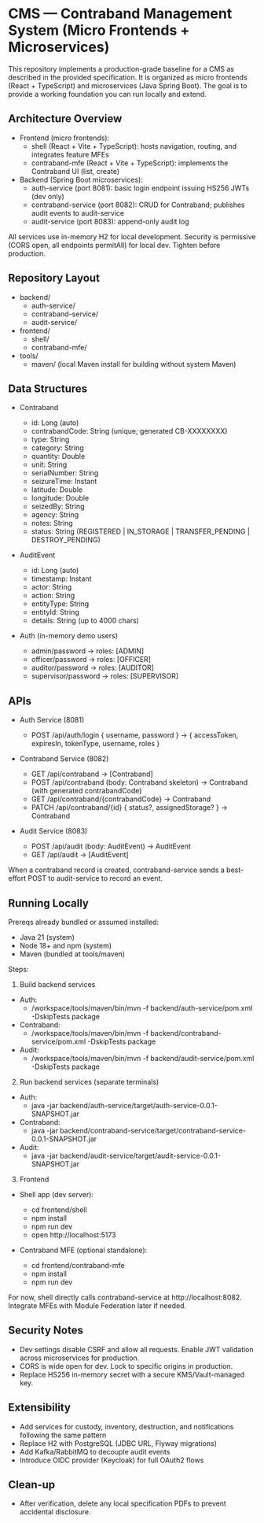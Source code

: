 # CMS — Contraband Management System (Micro Frontends + Microservices)

This repository implements a production-grade baseline for a CMS as described in the provided specification. It is organized as micro frontends (React + TypeScript) and microservices (Java Spring Boot). The goal is to provide a working foundation you can run locally and extend.

## Architecture Overview

- Frontend (micro frontends):
  - shell (React + Vite + TypeScript): hosts navigation, routing, and integrates feature MFEs
  - contraband-mfe (React + Vite + TypeScript): implements the Contraband UI (list, create)
- Backend (Spring Boot microservices):
  - auth-service (port 8081): basic login endpoint issuing HS256 JWTs (dev only)
  - contraband-service (port 8082): CRUD for Contraband; publishes audit events to audit-service
  - audit-service (port 8083): append-only audit log

All services use in-memory H2 for local development. Security is permissive (CORS open, all endpoints permitAll) for local dev. Tighten before production.

## Repository Layout

- backend/
  - auth-service/
  - contraband-service/
  - audit-service/
- frontend/
  - shell/
  - contraband-mfe/
- tools/
  - maven/ (local Maven install for building without system Maven)

## Data Structures

- Contraband
  - id: Long (auto)
  - contrabandCode: String (unique; generated CB-XXXXXXXX)
  - type: String
  - category: String
  - quantity: Double
  - unit: String
  - serialNumber: String
  - seizureTime: Instant
  - latitude: Double
  - longitude: Double
  - seizedBy: String
  - agency: String
  - notes: String
  - status: String (REGISTERED | IN_STORAGE | TRANSFER_PENDING | DESTROY_PENDING)

- AuditEvent
  - id: Long (auto)
  - timestamp: Instant
  - actor: String
  - action: String
  - entityType: String
  - entityId: String
  - details: String (up to 4000 chars)

- Auth (in-memory demo users)
  - admin/password → roles: [ADMIN]
  - officer/password → roles: [OFFICER]
  - auditor/password → roles: [AUDITOR]
  - supervisor/password → roles: [SUPERVISOR]

## APIs

- Auth Service (8081)
  - POST /api/auth/login { username, password } → { accessToken, expiresIn, tokenType, username, roles }

- Contraband Service (8082)
  - GET /api/contraband → [Contraband]
  - POST /api/contraband (body: Contraband skeleton) → Contraband (with generated contrabandCode)
  - GET /api/contraband/{contrabandCode} → Contraband
  - PATCH /api/contraband/{id} { status?, assignedStorage? } → Contraband

- Audit Service (8083)
  - POST /api/audit (body: AuditEvent) → AuditEvent
  - GET /api/audit → [AuditEvent]

When a contraband record is created, contraband-service sends a best-effort POST to audit-service to record an event.

## Running Locally

Prereqs already bundled or assumed installed:
- Java 21 (system)
- Node 18+ and npm (system)
- Maven (bundled at tools/maven)

Steps:

1) Build backend services

- Auth:
  - /workspace/tools/maven/bin/mvn -f backend/auth-service/pom.xml -DskipTests package
- Contraband:
  - /workspace/tools/maven/bin/mvn -f backend/contraband-service/pom.xml -DskipTests package
- Audit:
  - /workspace/tools/maven/bin/mvn -f backend/audit-service/pom.xml -DskipTests package

2) Run backend services (separate terminals)

- Auth:
  - java -jar backend/auth-service/target/auth-service-0.0.1-SNAPSHOT.jar
- Contraband:
  - java -jar backend/contraband-service/target/contraband-service-0.0.1-SNAPSHOT.jar
- Audit:
  - java -jar backend/audit-service/target/audit-service-0.0.1-SNAPSHOT.jar

3) Frontend

- Shell app (dev server):
  - cd frontend/shell
  - npm install
  - npm run dev
  - open http://localhost:5173

- Contraband MFE (optional standalone):
  - cd frontend/contraband-mfe
  - npm install
  - npm run dev

For now, shell directly calls contraband-service at http://localhost:8082. Integrate MFEs with Module Federation later if needed.

## Security Notes

- Dev settings disable CSRF and allow all requests. Enable JWT validation across microservices for production.
- CORS is wide open for dev. Lock to specific origins in production.
- Replace HS256 in-memory secret with a secure KMS/Vault-managed key.

## Extensibility

- Add services for custody, inventory, destruction, and notifications following the same pattern
- Replace H2 with PostgreSQL (JDBC URL, Flyway migrations)
- Add Kafka/RabbitMQ to decouple audit events
- Introduce OIDC provider (Keycloak) for full OAuth2 flows

## Clean-up

- After verification, delete any local specification PDFs to prevent accidental disclosure.